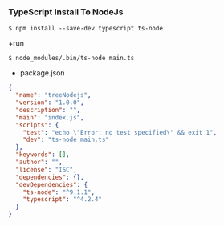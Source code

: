 
### TypeScript Install To NodeJs

```
$ npm install --save-dev typescript ts-node
```

+run

```
$ node_modules/.bin/ts-node main.ts
```

+ package.json

```json
{
  "name": "treeNodejs",
  "version": "1.0.0",
  "description": "",
  "main": "index.js",
  "scripts": {
    "test": "echo \"Error: no test specified\" && exit 1",
    "dev": "ts-node main.ts"
  },
  "keywords": [],
  "author": "",
  "license": "ISC",
  "dependencies": {},
  "devDependencies": {
    "ts-node": "^9.1.1",
    "typescript": "^4.2.4"
  }
}
```